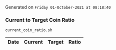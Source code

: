 Generated on `Friday 01-October-2021 at 08:18:40`

### Current to Target Coin Ratio
`current_coin_ratio.sh`

Date|Current|Target|Ratio
---|---|---|---
